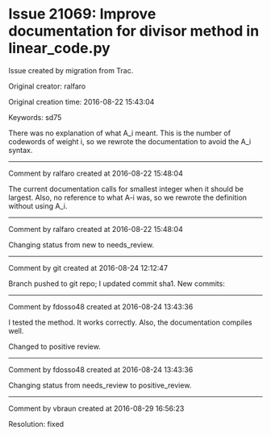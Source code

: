 # Issue 21069: Improve documentation for divisor method in linear_code.py

Issue created by migration from Trac.

Original creator: ralfaro

Original creation time: 2016-08-22 15:43:04

Keywords: sd75

There was no explanation of what A_i meant. This is the number of codewords of weight i, so we rewrote the documentation to avoid the A_i syntax. 


---

Comment by ralfaro created at 2016-08-22 15:48:04

The current documentation calls for smallest integer when it should be largest. Also, no reference to what A-i was, so we rewrote the definition without using A_i.


---

Comment by ralfaro created at 2016-08-22 15:48:04

Changing status from new to needs_review.


---

Comment by git created at 2016-08-24 12:12:47

Branch pushed to git repo; I updated commit sha1. New commits:


---

Comment by fdosso48 created at 2016-08-24 13:43:36

I tested the method. It works correctly. Also, the documentation compiles well.

Changed to positive review.


---

Comment by fdosso48 created at 2016-08-24 13:43:36

Changing status from needs_review to positive_review.


---

Comment by vbraun created at 2016-08-29 16:56:23

Resolution: fixed
